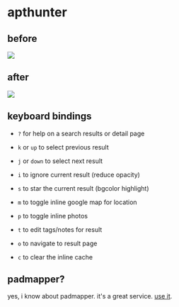 # apthunter

## before

![](http://f.cl.ly/items/3U2d0V1R2D1J3f0e0A2J/Screen%20shot%202011-08-21%20at%201.25.07%20AM.png)

## after

![](http://f.cl.ly/items/350j0z3W40033U3l0U0B/Screen%20shot%202011-08-21%20at%201.12.22%20AM.png)

## keyboard bindings

* `?` for help on a search results or detail page

* `k` or `up` to select previous result
* `j` or `down` to select next result
* `i` to ignore current result (reduce opacity)
* `s` to star the current result (bgcolor highlight)
* `m` to toggle inline google map for location
* `p` to toggle inline photos
* `t` to edit tags/notes for result
* `o` to navigate to result page
* `c` to clear the inline cache

## padmapper?

yes, i know about padmapper. it's a great service. [use it](http://padmapper.com).
